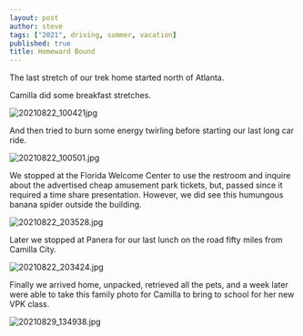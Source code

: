 ```yaml
---
layout: post
author: steve
tags: ["2021", driving, summer, vacation]
published: true
title: Homeward Bound
---
```

The last stretch of our trek home started north of Atlanta.  

Camilla did some breakfast stretches.  

![20210822_100421jpg]({{site.baseurl}}/assets/media/20210822_100421.jpg)

And then tried to burn some energy twirling before starting our last long car ride.  

![20210822_100501.jpg]({{site.baseurl}}/assets/media/20210822_100501.jpg)

We stopped at the Florida Welcome Center to use the restroom and inquire about the advertised cheap amusement park tickets, but, passed since it required a time share presentation. However, we did see this humungous banana spider outside the building.  

![20210822_203528.jpg]({{site.baseurl}}/assets/media/20210822_203528.jpg)

Later we stopped at Panera for our last lunch on the road fifty miles from Camilla City.  

![20210822_203424.jpg]({{site.baseurl}}/assets/media/20210822_203424.jpg)

Finally we arrived home, unpacked, retrieved all the pets, and a week later were able to take this family photo for Camilla to bring to school for her new VPK class.  

![20210829_134938.jpg]({{site.baseurl}}/assets/media/20210829_134938.jpg)

